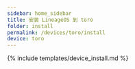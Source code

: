 ```yaml
---
sidebar: home_sidebar
title: 安装 LineageOS 到 toro
folder: install
permalink: /devices/toro/install
device: toro
---
```

{% include templates/device_install.md %}

